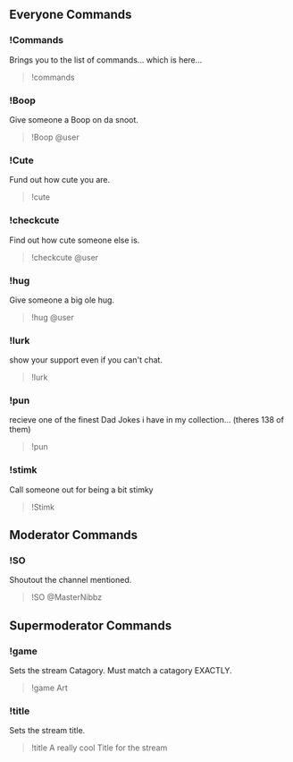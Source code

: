 ## Everyone Commands

### !Commands
Brings you to the list of commands... which is here...
> !commands

### !Boop
Give someone a Boop on da snoot.
> !Boop @user

### !Cute
Fund out how cute you are.
> !cute

### !checkcute
Find out how cute someone else is.
> !checkcute @user

### !hug
Give someone a big ole hug.
> !hug @user

### !lurk
show your support even if you can't chat.
> !lurk

### !pun
recieve one of the finest Dad Jokes i have in my collection... (theres 138 of them)
> !pun

### !stimk
Call someone out for being a bit stimky
> !Stimk

## Moderator Commands

### !SO
Shoutout the channel mentioned.
> !SO @MasterNibbz

## Supermoderator Commands

### !game
Sets the stream Catagory. Must match a catagory EXACTLY.
> !game Art

### !title
Sets the stream title.
> !title A really cool Title for the stream
